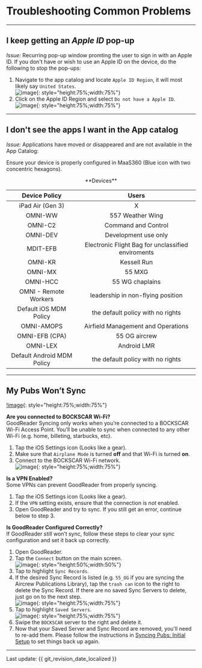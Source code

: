 
# Troubleshooting Common Problems

---

## I keep getting an _Apple ID_ pop-up

*Issue:* Recurring pop-up window promting the user to sign in with an Apple ID. If you don't have or wish to use an Apple ID on the device, do the following to stop the pop-ups:

1. Navigate to the app catalog and locate `Apple ID Region`, it will most likely say `United States`.  
![image](img/Troubleshooting/appleid.png){: style="height:75%;width:75%"}  
1. Click on the Apple ID Region and select `Do not have a Apple ID`.  
![image](img/Troubleshooting/appleid2.png){: style="height:75%;width:75%"}

---

## I don't see the apps I want in the App catalog

*Issue:* Applications have moved or disappeared and are not available in the App Catalog:

Ensure your device is properly configured in MaaS360 (Blue icon with two concentric hexagons). 

<center>
**Devices**

| Device Policy|Users|
| :------------: | :------------: |
| iPad Air (Gen 3) | X |
|OMNI-WW|557 Weather Wing|
|OMNI-C2|Command and Control|
|OMNI-DEV|Development use only|
|MDIT-EFB|Electronic Flight Bag for unclassified enviroments|
|OMNI-KR|Kessell Run|
|OMNI-MX|55 MXG|
|OMNI-HCC|55 WG chaplains|
|OMNI - Remote Workers|leadership in non-flying position|
|Default iOS MDM Policy|the default policy with no rights|
|OMNI-AMOPS|Airfield Management and Operations|
|OMNI-EFB (CPA)|55 OG aircrew|
|OMNI-LEX|Android LMR|
|Default Android MDM Policy|the default policy with no rights|   
</center>

--- 

## My Pubs Won’t Sync

[!image](img/Troubleshooting/syncissue.png){: style="height:75%;width:75%"}

**Are you connected to BOCKSCAR Wi-Fi?**  
GoodReader Syncing only works when you’re connected to a BOCKSCAR Wi-Fi Access Point. You’ll be unable to sync when connected to any other Wi-Fi (e.g. home, billeting, starbucks, etc).  

1. Tap the iOS Settings icon (Looks like a gear).  
2. Make sure that `Airplane Mode` is turned **off** and that Wi-Fi is turned **on**.
3. Connect to the BOCKSCAR Wi-Fi network.  
![image](img/Troubleshooting/wifi.png){: style="height:75%;width:75%"}

**Is a VPN Enabled?**  
Some VPNs can prevent GoodReader from properly syncing.

1. Tap the iOS Settings icon (Looks like a gear).
2. If the `VPN` setting exists, ensure that the connection is *not* enabled.
3. Open GoodReader and try to sync. If you still get an error, continue below to step 3.

**Is GoodReader Configured Correctly?**  
If GoodReader _still_ won’t sync, follow these steps to clear your sync configuration and set it back up correctly.

1. Open GoodReader.  
2. Tap the `Connect` button on the main screen.  
![image](img/Troubleshooting/connecticon.png){: style="height:50%;width:50%"}  
3. Tap to highlight `Sync Records`.
4. If the desired Sync Record is listed (e.g. `55_OG` if you are syncing the Aircrew Publications Library), tap the `trash can` icon to the right to delete the Sync Record. If there are no saved Sync Servers to delete, just go on to the next step.  
![image](img/Troubleshooting/trash.png){: style="height:75%;width:75%"}  
5. Tap to highlight `Saved Servers`.  
![image](img/Troubleshooting/savedservers.png){: style="height:75%;width:75%"}  
6. Swipe the `BOCKSCAR` server to the right and delete it.
7. Now that your Saved Server and Sync Record are removed, you'll need to re-add them. Please follow the instructions in [Syncing Pubs: Initial Setup](SyncingPubs.md#step-1-general-app-settings) to set things back up again.

---

Last update: {{ git_revision_date_localized }}
